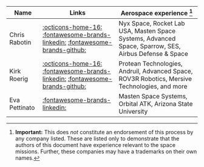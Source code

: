 <!-- Contributors: be sure to add your name and whichever links are relevant here. -->

| Name        | Links                          | Aerospace experience [^1] |
| ----------- | ------------------------------------ | -- |
| Chris Rabotin | [:octicons-home-16:](https://nyxspace.com) [:fontawesome-brands-linkedin:](https://www.linkedin.com/in/chrisrabotin/) [:fontawesome-brands-github:](https://github.com/ChristopherRabotin/) | Nyx Space, Rocket Lab USA, Masten Space Systems, Advanced Space, Sparrow, SES, Airbus Defense & Space |
| Kirk Roerig   | [:octicons-home-16:](http://www.kirkroerig.com) [:fontawesome-brands-linkedin:](https://www.linkedin.com/in/kirk-roerig-57786734/) [:fontawesome-brands-github:](https://github.com/mrpossoms/) | Protean Technologies, Andruil, Advanced Space, ROV3R Robotics, Mersive Technologies, and more |
| Eva Pettinato   | [:fontawesome-brands-linkedin:](https://www.linkedin.com/in/eva-pettinato-a5806010/) | Masten Space Systems, Orbital ATK, Arizona State University |

[^1]: **Important:** This does _not_ constitute an endorsement of this process by any company listed. These are listed only to demonstrate that the authors of this document have experience relevant to the space missions. Further, these companies may have a trademarks on their own names.